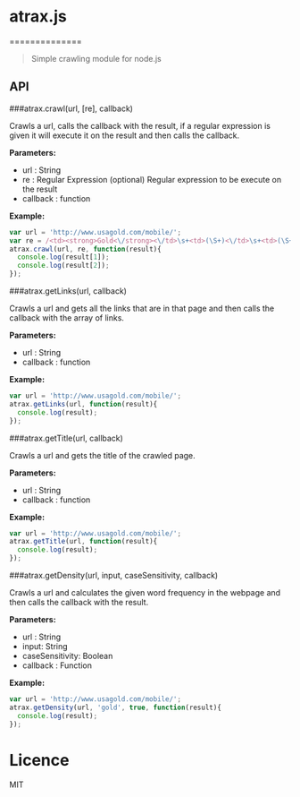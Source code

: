 # atrax.js
==============

> Simple crawling module for node.js


## API

###atrax.crawl(url, [re], callback)

Crawls a url, calls the callback with the result, if a regular expression is given it will execute it on the result and then calls the callback.


**Parameters:**
 - url : String
 - re : Regular Expression (optional)
   Regular expression to be execute on the result
 - callback : function

**Example:**
```javascript
var url = 'http://www.usagold.com/mobile/';
var re = /<td><strong>Gold<\/strong><\/td>\s+<td>(\S+)<\/td>\s+<td>(\S+)<\/td>/;
atrax.crawl(url, re, function(result){
  console.log(result[1]);
  console.log(result[2]);
});
````

###atrax.getLinks(url, callback)

Crawls a url and gets all the links that are in that page and then calls the callback with the array of links.


**Parameters:**
 - url : String
 - callback : function

**Example:**
```javascript
var url = 'http://www.usagold.com/mobile/';
atrax.getLinks(url, function(result){
  console.log(result);
});
````

###atrax.getTitle(url, callback)

Crawls a url and gets the title of the crawled page.


**Parameters:**
 - url : String
 - callback : function

**Example:**
```javascript
var url = 'http://www.usagold.com/mobile/';
atrax.getTitle(url, function(result){
  console.log(result);
});
````

###atrax.getDensity(url, input, caseSensitivity, callback)

Crawls a url and calculates the given word frequency in the webpage and then calls the callback with the result.


**Parameters:**
 - url : String
 - input: String
 - caseSensitivity: Boolean
 - callback : Function

**Example:**
```javascript
var url = 'http://www.usagold.com/mobile/';
atrax.getDensity(url, 'gold', true, function(result){
  console.log(result);
});
````


Licence
==========
MIT
